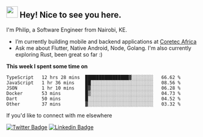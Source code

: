 <h2><img src="https://slackmojis.com/emojis/3643-cool-doge/download" width="30"/> Hey! Nice to see you here.</h2>

<p>I'm Philip, a Software Engineer from Nairobi, KE. 

- I’m currently building mobile and backend applications at [Coretec Africa](https://coretecafrica.com/)</br>
- Ask me about Flutter, Native Android, Node, Golang. I'm also currently exploring Rust, been great so far :)</p>

**This week I spent some time on**
<!--START_SECTION:waka-->

```text
TypeScript   12 hrs 28 mins  ████████████████▓░░░░░░░░   66.62 %
JavaScript   1 hr 36 mins    ██░░░░░░░░░░░░░░░░░░░░░░░   08.56 %
JSON         1 hr 10 mins    █▓░░░░░░░░░░░░░░░░░░░░░░░   06.28 %
Docker       53 mins         █▒░░░░░░░░░░░░░░░░░░░░░░░   04.73 %
Dart         50 mins         █░░░░░░░░░░░░░░░░░░░░░░░░   04.52 %
Other        37 mins         ▓░░░░░░░░░░░░░░░░░░░░░░░░   03.32 %
```

<!--END_SECTION:waka-->

If you'd like to connect with me elsewhere

[![Twitter Badge](https://img.shields.io/badge/-Twitter-1ca0f1?style=flat-square&labelColor=1ca0f1&logo=twitter&logoColor=white&link=https://twitter.com/_diogorodrigues)](https://twitter.com/kimathiphil)  [![Linkedin Badge](https://img.shields.io/badge/-LinkedIn-blue?style=flat-square&logo=Linkedin&logoColor=white&link=https://www.linkedin.com/in/philip-kimathi-2604a9114/)](https://www.linkedin.com/in/philip-kimathi-2604a9114/)
